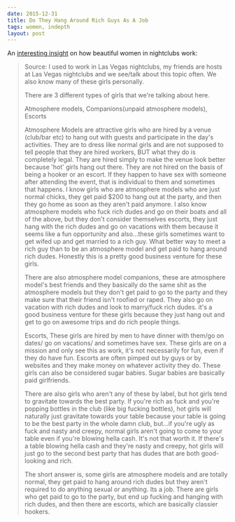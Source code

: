 ```yaml
---
date: 2015-12-31
title: Do They Hang Around Rich Guys As A Job
tags: women, indepth
layout: post
---
```


An [interesting insight](https://www.reddit.com/r/explainlikeimfive/comments/3yuo0a/eli5_when_a_load_of_beautiful_women_hang_around/cygt1em/) on how beautiful women in nightclubs work:

> Source: I used to work in Las Vegas nightclubs, my friends are hosts at Las Vegas nightclubs and we see/talk about this topic often. We also know many of these girls personally.
> 
> There are 3 different types of girls that we're talking about here.
> 
> Atmosphere models, Companions(unpaid atmosphere models), Escorts
> 
> Atmosphere Models are attractive girls who are hired by a venue (club/bar etc) to hang out with guests and participate in the day's activities. They are to dress like normal girls and are not supposed to tell people that they are hired workers, BUT what they do is completely legal. They are hired simply to make the venue look better because 'hot' girls hang out there. They are not hired on the basis of being a hooker or an escort. If they happen to have sex with someone after attending the event, that is individual to them and sometimes that happens. I know girls who are atmosphere models who are just normal chicks, they get paid $200 to hang out at the party, and then they go home as soon as they aren't paid anymore. I also know atmosphere models who fuck rich dudes and go on their boats and all of the above, but they don't consider themselves escorts, they just hang with the rich dudes and go on vacations with them because it seems like a fun opportunity and also...these girls sometimes want to get wifed up and get married to a rich guy. What better way to meet a rich guy than to be an atmosphere model and get paid to hang around rich dudes. Honestly this is a pretty good business venture for these girls.
> 
> There are also atmosphere model companions, these are atmosphere model's best friends and they basically do the same shit as the atmosphere models but they don't get paid to go to the party and they make sure that their friend isn't roofied or raped. They also go on vacation with rich dudes and look to marry/fuck rich dudes. it's a good business venture for these girls because they just hang out and get to go on awesome trips and do rich people things.
> 
> Escorts, These girls are hired by men to have dinner with them/go on dates/ go on vacations/ and sometimes have sex. These girls are on a mission and only see this as work, it's not necessarily for fun, even if they do have fun. Escorts are often pimped out by guys or by websites and they make money on whatever activity they do. These girls can also be considered sugar babies. Sugar babies are basically paid girlfriends.
> 
> There are also girls who aren't any of these by label, but hot girls tend to gravitate towards the best party. If you're rich as fuck and you're popping bottles in the club (like big fucking bottles), hot girls will naturally just gravitate towards your table because your table is going to be the best party in the whole damn club, but...if you're ugly as fuck and nasty and creepy, normal girls aren't going to come to your table even if you're blowing hella cash. It's not that worth it. If there's a table blowing hella cash and they're nasty and creepy, hot girls will just go to the second best party that has dudes that are both good-looking and rich.
> 
> The short answer is, some girls are atmosphere models and are totally normal, they get paid to hang around rich dudes but they aren't required to do anything sexual or anything. Its a job. There are girls who get paid to go to the party, but end up fucking and hanging with rich dudes, and then there are escorts, which are basically classier hookers.